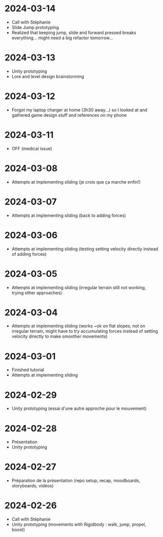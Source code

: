 # 2024-03-14
- Call with Stéphanie
- Slide Jump prototyping
- Realized that keeping jump, slide and forward pressed breaks everything... might need a big refactor tomorrow...

# 2024-03-13
- Unity prototyping
- Lore and level design brainstorming

# 2024-03-12
- Forgot my laptop charger at home (3h30 away...) so I looked at and gathered game design stuff and references on my phone

# 2024-03-11
- OFF (medical issue)

# 2024-03-08
- Attempts at implementing sliding (je crois que ça marche enfin!)

# 2024-03-07
- Attempts at implementing sliding (back to adding forces)

# 2024-03-06
- Attempts at implementing sliding (testing setting velocity directly instead of adding forces)

# 2024-03-05
- Attempts at implementing sliding (irregular terrain still not working, trying other approaches)

# 2024-03-04
- Attempts at implementing sliding (works ~ok on flat slopes, not on irregular terrain, might have to try accumulating forces instead of setting velocity directly to make smoother movements) 

# 2024-03-01
- Finished tutorial
- Attempts at implementing sliding

# 2024-02-29
- Unity prototyping (essai d'une autre approche pour le mouvement)

# 2024-02-28
- Présentation
- Unity prototyping

# 2024-02-27
- Préparation de la présentation (repo setup, recap, moodboards, storyboards, vidéos)

# 2024-02-26
- Call with Stéphanie
- Unity prototyping (movements with Rigidbody : walk, jump, propel, boost)